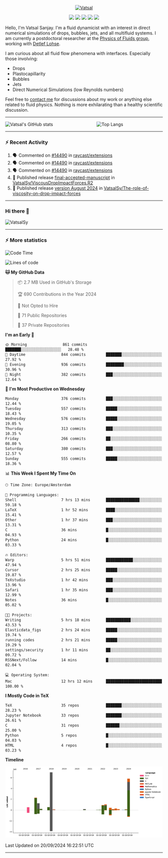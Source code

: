 <center>

[<img alt="Vatsal" width="200px" src="https://www.dropbox.com/s/dxyybgtblo8er6h/Logo_Vatsal_Vector.png?raw=1">](https://www.vatsalsanjay.com)

[<img src="https://img.shields.io/badge/googlescholar-4285F4?&style=for-the-badge&logo=googlescholar&logoColor=white">](https://scholar.google.com/citations?hl=en&user=67aQviYAAAAJ)
[<img src="https://img.shields.io/static/v1.svg?&style=for-the-badge&logo=ResearchGate&label=&message=ResearchGate&logoColor=white&color=green">](https://www.researchgate.net/profile/Vatsal-Sanjay-2)
[<img src="https://img.shields.io/badge/twitter-1DA1F2?&style=for-the-badge&logo=twitter&logoColor=white">](https://twitter.com/VatsalSanjay)
[<img src="https://img.shields.io/badge/linkedin-0A66C2?&style=for-the-badge&logo=linkedin">](https://www.linkedin.com/in/vatsalsanjay/)
[<img src="https://img.shields.io/badge/orcid-A6CE39?&style=for-the-badge&logo=orcid&logoColor=white">](https://orcid.org/0000-0002-4293-6099)

</center>

Hello, I'm Vatsal Sanjay. I'm a fluid dynamicist with an interest in direct numerical simulations of drops, bubbles, jets, and all multifluid systems. I am currently a postdoctoral researcher at the [Physics of Fluids group](https://pof.tnw.utwente.nl), working with [Detlef Lohse](https://en.wikipedia.org/wiki/Detlef_Lohse). 

I am curious about all fluid flow phenomena with interfaces. Especially those involving:

- Drops
- Plastocapillarity
- Bubbles
- Jets
- Direct Numerical Simulations (low Reynolds numbers)

Feel free to [contact me](mailto:contact@vatsalsanjay.com) for discussions about my work or anything else related to fluid physics. Nothing is more exhilarating than a healthy scientific discussion.

<!-- ![Vatsal's GitHub stats](https://github-readme-stats-xi-wine-74.vercel.app/api?username=VatsalSy&show_icons=true&theme=vision-friendly-dark)

![Top Langs](https://github-readme-stats-xi-wine-74.vercel.app/api/top-langs/?username=VatsalSy&layout=compact&theme=vision-friendly-dark) -->

---
<div style="display: flex; justify-content: space-between;">
    <img src="https://github-readme-stats-xi-wine-74.vercel.app/api?username=VatsalSy&show_icons=true&theme=vision-friendly-dark" alt="Vatsal's GitHub stats" style="width: 55%;">
    <img src="https://github-readme-stats-xi-wine-74.vercel.app/api/top-langs/?username=VatsalSy&layout=compact&theme=vision-friendly-dark" alt="Top Langs" style="width: 42%;">
</div>

---

### :zap: Recent Activity

<!--START_SECTION:activity-->
1. 🗣 Commented on [#14490](https://github.com/raycast/extensions/issues/14490#issuecomment-2355483960) in [raycast/extensions](https://github.com/raycast/extensions)
2. 🗣 Commented on [#14490](https://github.com/raycast/extensions/issues/14490#issuecomment-2355477967) in [raycast/extensions](https://github.com/raycast/extensions)
3. 🗣 Commented on [#14490](https://github.com/raycast/extensions/issues/14490#issuecomment-2355476324) in [raycast/extensions](https://github.com/raycast/extensions)
4. 🚀 Published release [final-accepted-manuscript](https://github.com/VatsalSy/ViscousDropImpactForces.R2/releases/tag/vFinal) in [VatsalSy/ViscousDropImpactForces.R2](https://github.com/VatsalSy/ViscousDropImpactForces.R2)
5. 🚀 Published release [version August 2024](https://github.com/VatsalSy/The-role-of-viscosity-on-drop-impact-forces/releases/tag/v1.0) in [VatsalSy/The-role-of-viscosity-on-drop-impact-forces](https://github.com/VatsalSy/The-role-of-viscosity-on-drop-impact-forces)
<!--END_SECTION:activity-->
---

### Hi there 👋
<p align="left"> <img src="https://komarev.com/ghpvc/?username=VatsalSy&label=Profile%20views&color=orange&style=for-the-badge" alt="VatsalSy" /> </p>

---
### :zap: More statistics

<!--START_SECTION:waka-->
![Code Time](http://img.shields.io/badge/Code%20Time-328%20hrs%2057%20mins-blue)

![Lines of code](https://img.shields.io/badge/From%20Hello%20World%20I%27ve%20Written-21.1%20million%20lines%20of%20code-blue)

**🐱 My GitHub Data** 

> 📦 2.7 MB Used in GitHub's Storage 
 > 
> 🏆 690 Contributions in the Year 2024
 > 
> 🚫 Not Opted to Hire
 > 
> 📜 71 Public Repositories 
 > 
> 🔑 37 Private Repositories 
 > 
**I'm an Early 🐤** 

```text
🌞 Morning                861 commits         ███████░░░░░░░░░░░░░░░░░░   28.48 % 
🌆 Daytime                844 commits         ███████░░░░░░░░░░░░░░░░░░   27.92 % 
🌃 Evening                936 commits         ████████░░░░░░░░░░░░░░░░░   30.96 % 
🌙 Night                  382 commits         ███░░░░░░░░░░░░░░░░░░░░░░   12.64 % 
```
📅 **I'm Most Productive on Wednesday** 

```text
Monday                   376 commits         ███░░░░░░░░░░░░░░░░░░░░░░   12.44 % 
Tuesday                  557 commits         █████░░░░░░░░░░░░░░░░░░░░   18.43 % 
Wednesday                576 commits         █████░░░░░░░░░░░░░░░░░░░░   19.05 % 
Thursday                 313 commits         ███░░░░░░░░░░░░░░░░░░░░░░   10.35 % 
Friday                   266 commits         ██░░░░░░░░░░░░░░░░░░░░░░░   08.80 % 
Saturday                 380 commits         ███░░░░░░░░░░░░░░░░░░░░░░   12.57 % 
Sunday                   555 commits         █████░░░░░░░░░░░░░░░░░░░░   18.36 % 
```


📊 **This Week I Spent My Time On** 

```text
🕑︎ Time Zone: Europe/Amsterdam

💬 Programming Languages: 
Shell                    7 hrs 13 mins       ███████████████░░░░░░░░░░   59.18 % 
LaTeX                    1 hr 52 mins        ████░░░░░░░░░░░░░░░░░░░░░   15.41 % 
Other                    1 hr 37 mins        ███░░░░░░░░░░░░░░░░░░░░░░   13.31 % 
C                        36 mins             █░░░░░░░░░░░░░░░░░░░░░░░░   04.93 % 
Python                   24 mins             █░░░░░░░░░░░░░░░░░░░░░░░░   03.33 % 

🔥 Editors: 
Warp                     5 hrs 51 mins       ████████████░░░░░░░░░░░░░   47.94 % 
Cursor                   2 hrs 25 mins       █████░░░░░░░░░░░░░░░░░░░░   19.87 % 
TeXstudio                1 hr 42 mins        ███░░░░░░░░░░░░░░░░░░░░░░   13.96 % 
Safari                   1 hr 35 mins        ███░░░░░░░░░░░░░░░░░░░░░░   12.99 % 
Notes                    36 mins             █░░░░░░░░░░░░░░░░░░░░░░░░   05.02 % 

🐱‍💻 Projects: 
Writing                  5 hrs 18 mins       ███████████░░░░░░░░░░░░░░   43.53 % 
Elasticdata_figs         2 hrs 24 mins       █████░░░░░░░░░░░░░░░░░░░░   19.74 % 
running codes            2 hrs 21 mins       █████░░░░░░░░░░░░░░░░░░░░   19.29 % 
settings/security        1 hr 11 mins        ██░░░░░░░░░░░░░░░░░░░░░░░   09.72 % 
RSSNext/Follow           14 mins             █░░░░░░░░░░░░░░░░░░░░░░░░   02.04 % 

💻 Operating System: 
Mac                      12 hrs 12 mins      █████████████████████████   100.00 % 
```

**I Mostly Code in TeX** 

```text
TeX                      35 repos            ███████░░░░░░░░░░░░░░░░░░   28.23 % 
Jupyter Notebook         33 repos            ███████░░░░░░░░░░░░░░░░░░   26.61 % 
C                        31 repos            ██████░░░░░░░░░░░░░░░░░░░   25.00 % 
Python                   5 repos             █░░░░░░░░░░░░░░░░░░░░░░░░   04.03 % 
HTML                     4 repos             █░░░░░░░░░░░░░░░░░░░░░░░░   03.23 % 
```



**Timeline**

![Lines of Code chart](https://raw.githubusercontent.com/VatsalSy/VatsalSy/main/assets/bar_graph.png)


 Last Updated on 20/09/2024 16:22:51 UTC
<!--END_SECTION:waka-->
---
